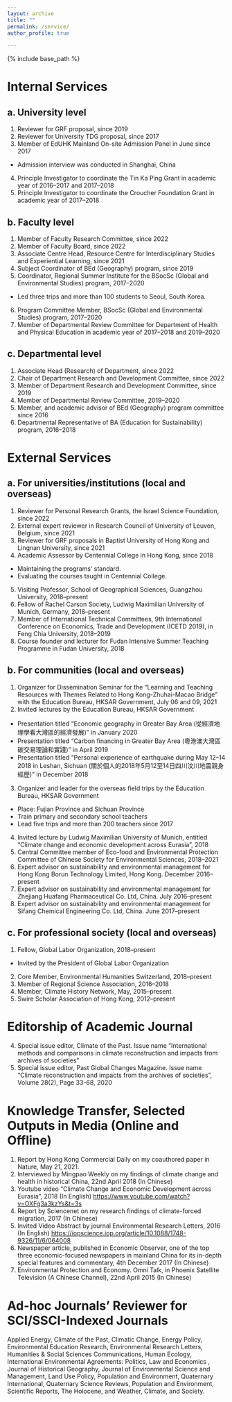 ```yaml
---
layout: archive
title: ""
permalink: /service/
author_profile: true

---
```


{% include base_path %}


Internal Services
=====

a. University level
-----
1.	Reviewer for GRF proposal, since 2019
2.	Reviewer for University TDG proposal, since 2017
3.	Member of EdUHK Mainland On-site Admission Panel in June since 2017
- 	Admission interview was conducted in Shanghai, China
4.	Principle Investigator to coordinate the Tin Ka Ping Grant in academic year of 2016–2017 and 2017–2018
5.	Principle Investigator to coordinate the Croucher Foundation Grant in academic year of 2017–2018

b. Faculty level
-----
1.	Member of Faculty Research Committee, since 2022
2.	Member of Faculty Board, since 2022
3.	Associate Centre Head, Resource Centre for Interdisciplinary Studies and Experiential Learning, since 2021
4.	Subject Coordinator of BEd (Geography) program, since 2019
5.	Coordinator, Regional Summer Institute for the BSocSc (Global and Environmental Studies) program, 2017–2020
- 	Led three trips and more than 100 students to Seoul, South Korea. 
6.	Program Committee Member, BSocSc (Global and Environmental Studies) program, 2017–2020
7.	Member of Departmental Review Committee for Department of Health and Physical Education in academic year of 2017–2018 and 2019–2020

c. Departmental level
-----
1.	Associate Head (Research) of Department, since 2022
2.	Chair of Department Research and Development Committee, since 2022
3.	Member of Department Research and Development Committee, since 2019
4.	Member of Departmental Review Committee, 2019–2020
5.	Member, and academic advisor of BEd (Geography) program committee since 2016
6.	Departmental Representative of BA (Education for Sustainability) program, 2016–2018

External Services 
=====

a. For universities/institutions (local and overseas)
-----
1.	Reviewer for Personal Research Grants, the Israel Science Foundation, since 2022
2.	External expert reviewer in Research Council of University of Leuven, Belgium, since 2021
3.	Reviewer for GRF proposals in Baptist University of Hong Kong and Lingnan University, since 2021
4.	Academic Assessor by Centennial College in Hong Kong, since 2018
- 	Maintaining the programs’ standard. 
- 	Evaluating the courses taught in Centennial College. 
5.	Visiting Professor, School of Geographical Sciences, Guangzhou University, 2018–present
6.	Fellow of Rachel Carson Society, Ludwig Maximilian University of Munich, Germany, 2018–present
7.	Member of International Technical Committees, 9th International Conference on Economics, Trade and Development (ICETD 2019), in Feng Chia University, 2018–2019
8.	Course founder and lecturer for Fudan Intensive Summer Teaching Programme in Fudan University, 2018

b. For communities (local and overseas)
-----
1.	Organizer for Dissemination Seminar for the “Learning and Teaching Resources with Themes Related to Hong Kong-Zhuhai-Macao Bridge” with the Education Bureau, HKSAR Government, July 06 and 09, 2021
2.	Invited lectures by the Education Bureau, HKSAR Government
- 	Presentation titled “Economic geography in Greater Bay Area (從經濟地理學看大灣區的經濟發展)” in January 2020 
- 	Presentation titled “Carbon financing in Greater Bay Area (粵港澳大灣區碳交易理論和實踐)” in April 2019
- 	Presentation titled “Personal experience of earthquake during May 12–14 2018 in Leshan, Sichuan (關於個人的2018年5月12至14日四川汶川地震親身經歷)” in December 2018
3.	Organizer and leader for the overseas field trips by the Education Bureau, HKSAR Government
- 	Place: Fujian Province and Sichuan Province
- 	Train primary and secondary school teachers
- 	Lead five trips and more than 200 teachers since 2017
4.	Invited lecture by Ludwig Maximilian University of Munich, entitled “Climate change and economic development across Eurasia”, 2018
5.	Central Committee member of Eco-food and Environmental Protection Committee of Chinese Society for Environmental Sciences, 2018–2021
6.	Expert advisor on sustainability and environmental management for Hong Kong Borun Technology Limited, Hong Kong. December 2016–present
7.	Expert advisor on sustainability and environmental management for Zhejiang Huafang Pharmaceutical Co. Ltd, China. July 2016–present
8.	Expert advisor on sustainability and environmental management for Sifang Chemical Engineering Co. Ltd, China. June 2017–present

c. For professional society (local and overseas)
-----
1.	Fellow, Global Labor Organization, 2018–present
- 	Invited by the President of Global Labor Organization
2.	Core Member, Environmental Humanities Switzerland, 2018–present
3.	Member of Regional Science Association, 2016–2018
4.	Member, Climate History Network, May, 2015–present 
5.	Swire Scholar Association of Hong Kong, 2012–present

Editorship of Academic Journal
=====
4.	Special issue editor, Climate of the Past. Issue name “International methods and comparisons in climate reconstruction and impacts from archives of societies”
5.	Special issue editor, Past Global Changes Magazine. Issue name “Climate reconstruction and impacts from the archives of societies”, Volume 28(2), Page 33-68, 2020

Knowledge Transfer, Selected Outputs in Media (Online and Offline)
=====
1.	Report by Hong Kong Commercial Daily on my coauthored paper in Nature, May 21, 2021. 
2.	Interviewed by Mingpao Weekly on my findings of climate change and health in historical China, 22nd April 2018 (In Chinese)
3.	Youtube video “Climate Change and Economic Development across Eurasia”, 2018 (In English)
https://www.youtube.com/watch?v=OXFg3a3kzYs&t=3s
4.	Report by Sciencenet on my research findings of climate-forced migration, 2017 (In Chinese)
5.	Invited Video Abstract by journal Environmental Research Letters, 2016 (In English)
https://iopscience.iop.org/article/10.1088/1748-9326/11/6/064008
6.	Newspaper article, published in Economic Observer, one of the top three economic-focused newspapers in mainland China for its in-depth special features and commentary, 4th December 2017 (In Chinese)
7.	Environmental Protection and Economy. Omni Talk, in Phoenix Satellite Television (A Chinese Channel), 22nd April 2015 (In Chinese)

Ad-hoc Journals’ Reviewer for SCI/SSCI-Indexed Journals
=====
Applied Energy, Climate of the Past, Climatic Change, Energy Policy, Environmental Education Research, Environmental Research Letters, Humanities & Social Sciences Communications, Human Ecology, International Environmental Agreements: Politics, Law and Economics , Journal of Historical Geography, Journal of Environmental Science and Management, Land Use Policy, Population and Environment, Quaternary International, Quaternary Science Reviews, Population and Environment, Scientific Reports, The Holocene, and Weather, Climate, and Society. 
